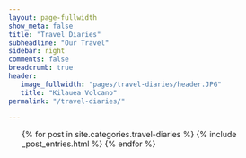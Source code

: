 ```yaml
---
layout: page-fullwidth
show_meta: false
title: "Travel Diaries"
subheadline: "Our Travel"
sidebar: right
comments: false
breadcrumb: true
header:
   image_fullwidth: "pages/travel-diaries/header.JPG"
   title: "Kilauea Volcano"
permalink: "/travel-diaries/"

---
```

<ul>
    {% for post in site.categories.travel-diaries %}
        {% include _post_entries.html %}
    {% endfor %}
</ul>